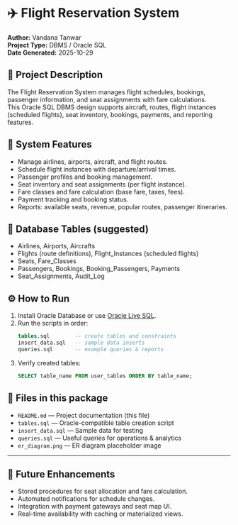 # ✈️ Flight Reservation System

**Author:** Vandana Tanwar  
**Project Type:** DBMS / Oracle SQL  
**Date Generated:** 2025-10-29

## 📖 Project Description
The Flight Reservation System manages flight schedules, bookings, passenger information, and seat assignments with fare calculations.  
This Oracle SQL DBMS design supports aircraft, routes, flight instances (scheduled flights), seat inventory, bookings, payments, and reporting features.

## 🎯 System Features
- Manage airlines, airports, aircraft, and flight routes.  
- Schedule flight instances with departure/arrival times.  
- Passenger profiles and booking management.  
- Seat inventory and seat assignments (per flight instance).  
- Fare classes and fare calculation (base fare, taxes, fees).  
- Payment tracking and booking status.  
- Reports: available seats, revenue, popular routes, passenger itineraries.

## 📁 Database Tables (suggested)
- Airlines, Airports, Aircrafts
- Flights (route definitions), Flight_Instances (scheduled flights)
- Seats, Fare_Classes
- Passengers, Bookings, Booking_Passengers, Payments
- Seat_Assignments, Audit_Log

## ⚙️ How to Run
1. Install Oracle Database or use [Oracle Live SQL](https://livesql.oracle.com/).  
2. Run the scripts in order:
   ```sql
   tables.sql        -- create tables and constraints
   insert_data.sql   -- sample data inserts
   queries.sql       -- example queries & reports
   ```
3. Verify created tables:
   ```sql
   SELECT table_name FROM user_tables ORDER BY table_name;
   ```

## 🧾 Files in this package
- `README.md` — Project documentation (this file)  
- `tables.sql` — Oracle-compatible table creation script  
- `insert_data.sql` — Sample data for testing  
- `queries.sql` — Useful queries for operations & analytics  
- `er_diagram.png` — ER diagram placeholder image

---

## 🧠 Future Enhancements
- Stored procedures for seat allocation and fare calculation.  
- Automated notifications for schedule changes.  
- Integration with payment gateways and seat map UI.  
- Real-time availability with caching or materialized views.
